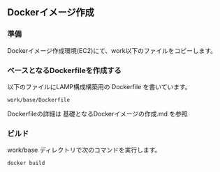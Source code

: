 ## Dockerイメージ作成

### 準備
Dockerイメージ作成環境(EC2)にて、work以下のファイルをコピーします。

### ベースとなるDockerfileを作成する
以下のファイルにLAMP構成構築用の Dockerfile を書いています。

```
work/base/Dockerfile
```

Dockerfileの詳細は 基礎となるDockerイメージの作成.md を参照

### ビルド
work/base ディレクトリで次のコマンドを実行します。

```
docker build
```


